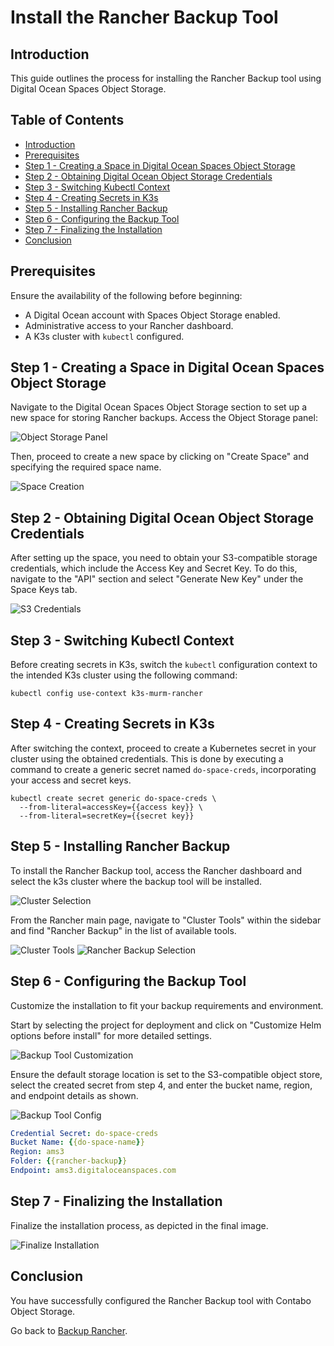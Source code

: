 # Install the Rancher Backup Tool

## Introduction

This guide outlines the process for installing the Rancher Backup tool using Digital Ocean Spaces Object Storage.

## Table of Contents

- [Introduction](#introduction)
- [Prerequisites](#prerequisites)
- [Step 1 - Creating a Space in Digital Ocean Spaces Object Storage](#step-1---creating-a-space-in-digital-ocean-spaces-object-storage)
- [Step 2 - Obtaining Digital Ocean Object Storage Credentials](#step-2---obtaining-digital-ocean-object-storage-credentials)
- [Step 3 - Switching Kubectl Context](#step-3---switching-kubectl-context)
- [Step 4 - Creating Secrets in K3s](#step-4---creating-secrets-in-k3s)
- [Step 5 - Installing Rancher Backup](#step-5---installing-rancher-backup)
- [Step 6 - Configuring the Backup Tool](#step-6---configuring-the-backup-tool)
- [Step 7 - Finalizing the Installation](#step-7---finalizing-the-installation)
- [Conclusion](#conclusion)

## Prerequisites

Ensure the availability of the following before beginning:

- A Digital Ocean account with Spaces Object Storage enabled.
- Administrative access to your Rancher dashboard.
- A K3s cluster with `kubectl` configured.

## Step 1 - Creating a Space in Digital Ocean Spaces Object Storage

Navigate to the Digital Ocean Spaces Object Storage section to set up a new space for storing Rancher backups. Access the Object Storage panel:

![Object Storage Panel](./assets/images/do-object-storage-panel.png)

Then, proceed to create a new space by clicking on "Create Space" and specifying the required space name.

![Space Creation](./assets/images/do-space-creation.png)

## Step 2 - Obtaining Digital Ocean Object Storage Credentials

After setting up the space, you need to obtain your S3-compatible storage credentials, which include the Access Key and Secret Key. To do this, navigate to the "API" section and select "Generate New Key" under the Space Keys tab.

![S3 Credentials](./assets/images/do-space-credentials.png)

## Step 3 - Switching Kubectl Context

Before creating secrets in K3s, switch the `kubectl` configuration context to the intended K3s cluster using the following command:

```shell
kubectl config use-context k3s-murm-rancher
```

## Step 4 - Creating Secrets in K3s

After switching the context, proceed to create a Kubernetes secret in your cluster using the obtained credentials. This is done by executing a command to create a generic secret named `do-space-creds`, incorporating your access and secret keys.

```shell
kubectl create secret generic do-space-creds \
  --from-literal=accessKey={{access key}} \
  --from-literal=secretKey={{secret key}}
```

## Step 5 - Installing Rancher Backup

To install the Rancher Backup tool, access the Rancher dashboard and select the k3s cluster where the backup tool will be installed.

![Cluster Selection](./assets/images/cluster-selection.png)

From the Rancher main page, navigate to "Cluster Tools" within the sidebar and find "Rancher Backup" in the list of available tools.

![Cluster Tools](./assets/images/cluster-tools.png)
![Rancher Backup Selection](./assets/images/rancher-backup-selection.png)

## Step 6 - Configuring the Backup Tool

Customize the installation to fit your backup requirements and environment.

Start by selecting the project for deployment and click on "Customize Helm options before install" for more detailed settings.

![Backup Tool Customization](./assets/images/backup-tool-customization.png)

Ensure the default storage location is set to the S3-compatible object store, select the created secret from step 4, and enter the bucket name, region, and endpoint details as shown.

![Backup Tool Config](./assets/images/backup-tool-config.png)

```yaml
Credential Secret: do-space-creds
Bucket Name: {{do-space-name}}
Region: ams3
Folder: {{rancher-backup}}
Endpoint: ams3.digitaloceanspaces.com
```

## Step 7 - Finalizing the Installation

Finalize the installation process, as depicted in the final image.

![Finalize Installation](./assets/images/finalize-installation.png)

## Conclusion

You have successfully configured the Rancher Backup tool with Contabo Object Storage.

Go back to [Backup Rancher](./backup-rancher.md).
